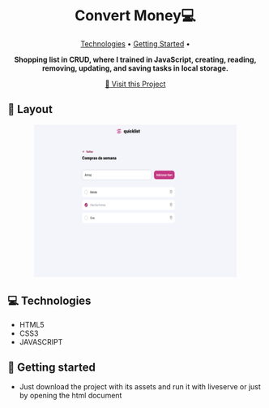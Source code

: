<h1 align="center" style="font-weight: bold;">Convert Money💻</h1>

<p align="center">
 <a href="#tech">Technologies</a> • 
 <a href="#started">Getting Started</a> • 
</p>

<p align="center">
    <b>
      Shopping list in CRUD, where I trained in JavaScript, creating, reading, removing, updating, and saving tasks in local storage.
    </b>
</p>

<p align="center">
     <a href="https://thalesfortes.github.io/ConvertMoney/">📱 Visit this Project</a>
</p>

<h2 id="layout">🎨 Layout</h2>

<p align="center">
      <img src="./assets/image.png" alt="Imagem da pagina demonstrando como ela e" width="400px" height=300px">
</p>

<h2 id="tech">💻 Technologies</h2>

- HTML5
- CSS3
- JAVASCRIPT

<h2 id="started">🚀 Getting started</h2>

- Just download the project with its assets and run it with liveserve or just by opening the html document

